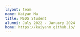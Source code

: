 ```yaml
---
layout: team
name: Kaiyan Ma
title: MSDS Student
alumni: July 2022 - January 2024
home: https://kaiyanm.github.io/
---
```

